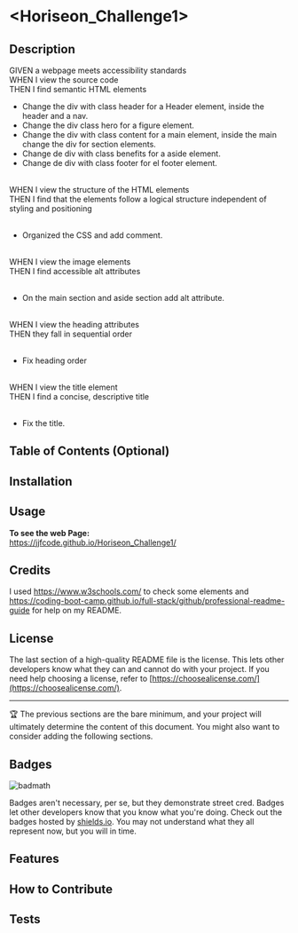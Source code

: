 # <Horiseon_Challenge1>

## Description

GIVEN a webpage meets accessibility standards<br>
WHEN I view the source code<br>
THEN I find semantic HTML elements<br>
<ul>
    <li>Change the div with class header for a Header element, inside the header and a nav.</li>
    <li>Change the div class hero for a figure element.</li>
    <li>Change the div with class content for a main element, inside the main change the div for section elements.</li>
    <li>Change de div with class benefits for a aside element.</li>
    <li>Change de div with class footer for el footer element.</li>
</ul><br>
WHEN I view the structure of the HTML elements<br>
THEN I find that the elements follow a logical structure independent of styling and positioning<br>
<br>
<ul>
    <li>Organized the CSS and add comment.</li>
</ul><br>
WHEN I view the image elements<br>
THEN I find accessible alt attributes<br>
<br>
<ul>
    <li>On the main section and aside section add alt attribute.</li>
</ul><br>
WHEN I view the heading attributes<br>
THEN they fall in sequential order<br>
<br>
<ul>
    <li>Fix heading order</li>
</ul><br>
WHEN I view the title element<br>
THEN I find a concise, descriptive title<br>
<br>
<ul>
    <li>Fix the title.</li>
</ul>
    
## Table of Contents (Optional)

## Installation

## Usage

<strong>To see the web Page:</strong><br>
    https://jjfcode.github.io/Horiseon_Challenge1/

## Credits

I used https://www.w3schools.com/ to check some elements and https://coding-boot-camp.github.io/full-stack/github/professional-readme-guide for help on my README.

## License

The last section of a high-quality README file is the license. This lets other developers know what they can and cannot do with your project. If you need help choosing a license, refer to [https://choosealicense.com/](https://choosealicense.com/).

---

🏆 The previous sections are the bare minimum, and your project will ultimately determine the content of this document. You might also want to consider adding the following sections.

## Badges

![badmath](https://img.shields.io/github/languages/top/lernantino/badmath)

Badges aren't necessary, per se, but they demonstrate street cred. Badges let other developers know that you know what you're doing. Check out the badges hosted by [shields.io](https://shields.io/). You may not understand what they all represent now, but you will in time.

## Features

## How to Contribute

## Tests
